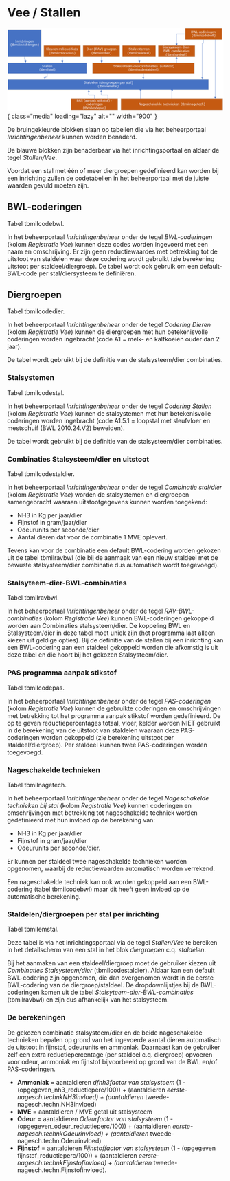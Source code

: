 # Vee / Stallen

![](/img/applicatiebeheer/instellen_inrichten/stallenenvee.png){ class="media" loading="lazy" alt="" width="900" }

De bruingekleurde blokken slaan op tabellen die via het beheerportaal *Inrichtingenbeheer* kunnen worden benaderd.

De blauwe blokken zijn benaderbaar via het inrichtingsportaal en aldaar de tegel *Stallen/Vee*.

Voordat een stal met één of meer diergroepen gedefinieerd kan worden bij een inrichting zullen de codetabellen in het beheerportaal met de juiste waarden gevuld moeten zijn.

## BWL-coderingen

Tabel tbmilcodebwl.

In het beheerportaal *Inrichtingenbeheer* onder de tegel *BWL-coderingen* (kolom *Registratie Vee*) kunnen deze codes worden ingevoerd met een naam en omschrijving.
Er zijn geen reductiewaardes met betrekking tot de uitstoot van staldelen waar deze codering wordt gebruikt (zie berekening uitstoot per staldeel/diergroep).
De tabel wordt ook gebruik om een default-BWL-code per stal/diersysteem te definiëren.

## Diergroepen

Tabel tbmilcodedier.

In het beheerportaal *Inrichtingenbeheer* onder de tegel *Codering Dieren* (kolom *Registratie Vee*) kunnen de diergroepen met hun betekenisvolle coderingen worden ingebracht (code A1 =  melk- en kalfkoeien ouder dan 2 jaar).

De tabel wordt gebruikt bij de definitie van de stalsysteem/dier combinaties.

### Stalsystemen

Tabel tbmilcodestal.

In het beheerportaal *Inrichtingenbeheer* onder de tegel *Codering Stallen* (kolom *Registratie Vee*) kunnen de stalsystemen met hun betekenisvolle coderingen worden ingebracht (code A1.5.1 = loopstal met sleufvloer en mestschuif (BWL 2010.24.V2) beweiden).

De tabel wordt gebruikt bij de definitie van de stalsysteem/dier combinaties.

### Combinaties Stalsysteem/dier en uitstoot

Tabel tbmilcodestaldier.

In het beheerportaal *Inrichtingenbeheer* onder de tegel *Combinatie stal/dier* (kolom *Registratie Vee*) worden de stalsystemen en diergroepen samengebracht waaraan uitstootgegevens kunnen worden toegekend:

- NH3 in Kg per jaar/dier
- Fijnstof in gram/jaar/dier
- Odeurunits per seconde/dier
- Aantal dieren dat voor de combinatie 1 MVE oplevert.

Tevens kan voor de combinatie een default BWL-codering worden gekozen uit de tabel tbmilravbwl (die bij de aanmaak van een nieuw staldeel met de bewuste stalsysteem/dier combinatie dus automatisch wordt toegevoegd).

### Stalsyteem-dier-BWL-combinaties

Tabel tbmilravbwl.

In het beheerportaal *Inrichtingenbeheer* onder de tegel *RAV-BWL-combinaties* (kolom *Registratie Vee*) kunnen BWL-coderingen gekoppeld worden aan Combinaties stalsysteem/dier. De koppeling BWL en Stalsysteem/dier in deze tabel moet uniek zijn (het programma laat alleen kiezen uit geldige opties).
Bij de definitie van de stallen bij een inrichting kan een BWL-codering aan een staldeel gekoppeld worden die afkomstig is uit deze tabel en die hoort bij het gekozen Stalsysteem/dier.

### PAS programma aanpak stikstof

Tabel tbmilcodepas.

In het beheerportaal *Inrichtingenbeheer* onder de tegel *PAS-coderingen* (kolom *Registratie Vee*) kunnen de gebruikte coderingen en omschrijvingen met betrekking tot het programma aanpak stikstof worden gedefinieerd. De op te geven reductiepercentages totaal, vloer, kelder worden NIET gebruikt in de berekening van de uitstoot van staldelen waaraan deze PAS-coderingen worden gekoppeld (zie berekening uitstoot per staldeel/diergroep). Per staldeel kunnen twee PAS-coderingen worden toegevoegd.

### Nageschakelde technieken

Tabel tbmilnagetech.

In het beheerportaal *Inrichtingenbeheer* onder de tegel *Nageschakelde technieken bij stal* (kolom *Registratie Vee*) kunnen coderingen en omschrijvingen met betrekking tot nageschakelde techniek worden gedefinieerd met hun invloed op de berekening van:

- NH3 in Kg per jaar/dier
- Fijnstof in gram/jaar/dier
- Odeurunits per seconde/dier.

Er kunnen per staldeel twee nageschakelde technieken worden opgenomen, waarbij de reductiewaarden automatisch worden verrekend.

Een nageschakelde techniek kan ook worden gekoppeld aan een BWL-codering (tabel tbmilcodebwl) maar dit heeft geen invloed op de automatische berekening.

### Staldelen/diergroepen per stal per inrichting

Tabel tbmilemstal.

Deze tabel is via het inrichtingsportaal via de tegel *Stallen/Vee* te bereiken in het detailscherm van een stal in het blok *diergroepen* c.q. *staldelen*.

Bij het aanmaken van een staldeel/diergroep moet de gebruiker kiezen uit *Combinaties Stalsysteem/dier* (tbmilcodestaldier). Aldaar kan een default BWL-codering zijn opgenomen, die dan overgenomen wordt in de eerste BWL-codering van de diergroep/staldeel.
De dropdownlijstjes bij de BWL-coderingen komen uit de tabel *Stalsyteem-dier-BWL-combinaties* (tbmilravbwl) en zijn dus afhankelijk van het stalsysteem.

### De berekeningen

De gekozen combinatie stalsysteem/dier en de beide nageschakelde technieken bepalen op grond van het ingevoerde aantal dieren automatisch de uitstoot in fijnstof, odeurunits en ammoniak. Daarnaast kan de gebruiker zelf een extra reductiepercentage (per staldeel c.q. diergroep) opvoeren voor odeur, ammoniak en fijnstof bijvoorbeeld op grond van de BWL en/of PAS-coderingen.

- **Ammoniak**  = aantaldieren *dfnh3factor van stalsysteem* (1 - (opgegeven_nh3_reductieperc/100)) + (aantaldieren *eerste-nagesch.technkNH3invloed) 	 + (aantaldieren* tweede-nagesch.techn.NH3invloed)
- **MVE** = aantaldieren / MVE getal uit stalsysteem
- **Odeur** = aantaldieren *Odeurfactor van stalsysteem* (1 - (opgegeven_odeur_reductieperc/100)) + (aantaldieren *eerste-nagesch.technkOdeurinvloed) 	 + (aantaldieren* tweede-nagesch.techn.Odeurinvloed)
- **Fijnstof** = aantaldieren *Fijnstoffactor van stalsysteem* (1 - (opgegeven fijnstof_reductieperc/100)) + (aantaldieren *eerste-nagesch.technkFijnstofinvloed) + (aantaldieren* tweede-nagesch.techn.Fijnstofinvloed).

